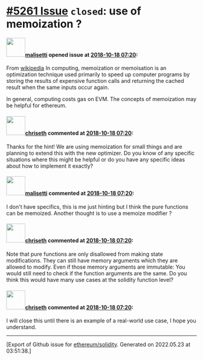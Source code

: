 # [\#5261 Issue](https://github.com/ethereum/solidity/issues/5261) `closed`: use of memoization ?

#### <img src="https://avatars.githubusercontent.com/u/5608918?v=4" width="50">[malisetti](https://github.com/malisetti) opened issue at [2018-10-18 07:20](https://github.com/ethereum/solidity/issues/5261):

From [wikipedia](https://en.wikipedia.org/wiki/Memoization)
In computing, memoization or memoisation is an optimization technique used primarily to speed up computer programs by storing the results of expensive function calls and returning the cached result when the same inputs occur again. 

In general, computing costs gas on EVM. The concepts of memoization may be helpful for ethereum.


#### <img src="https://avatars.githubusercontent.com/u/9073706?v=4" width="50">[chriseth](https://github.com/chriseth) commented at [2018-10-18 07:20](https://github.com/ethereum/solidity/issues/5261#issuecomment-430956322):

Thanks for the hint! We are using memoization for small things and are planning to extend this with the new optimizer. Do you know of any specific situations where this might be helpful or do you have any specific ideas about how to implement it exactly?

#### <img src="https://avatars.githubusercontent.com/u/5608918?v=4" width="50">[malisetti](https://github.com/malisetti) commented at [2018-10-18 07:20](https://github.com/ethereum/solidity/issues/5261#issuecomment-430977862):

I don't have specifics, this is me just hinting but I think the pure functions can be memoized. Another thought is to use a memoize modifier ?

#### <img src="https://avatars.githubusercontent.com/u/9073706?v=4" width="50">[chriseth](https://github.com/chriseth) commented at [2018-10-18 07:20](https://github.com/ethereum/solidity/issues/5261#issuecomment-431002230):

Note that pure functions are only disallowed from making state modifications. They can still have memory arguments which they are allowed to modify.
Even if those memory arguments are immutable: You would still need to check if the function arguments are the same.
Do you think this would have many use cases at the solidity function level?

#### <img src="https://avatars.githubusercontent.com/u/9073706?v=4" width="50">[chriseth](https://github.com/chriseth) commented at [2018-10-18 07:20](https://github.com/ethereum/solidity/issues/5261#issuecomment-432646371):

I will close this until there is an example of a real-world use case, I hope you understand.


-------------------------------------------------------------------------------



[Export of Github issue for [ethereum/solidity](https://github.com/ethereum/solidity). Generated on 2022.05.23 at 03:51:38.]
